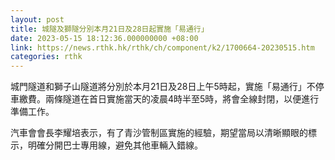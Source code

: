 ```yaml
---
layout: post
title: 城隧及獅隧分別本月21日及28日起實施「易通行」
date: 2023-05-15 18:12:36.000000000 +08:00
link: https://news.rthk.hk/rthk/ch/component/k2/1700664-20230515.htm
categories: rthk
---
```


城門隧道和獅子山隧道將分別於本月21日及28日上午5時起，實施「易通行」不停車繳費。兩條隧道在首日實施當天的凌晨4時半至5時，將會全線封閉，以便進行準備工作。

汽車會會長李耀培表示，有了青沙管制區實施的經驗，期望當局以清晰顯眼的標示，明確分開巴士專用線，避免其他車輛入錯線。
